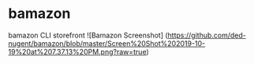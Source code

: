 # bamazon
bamazon CLI storefront
![Bamazon Screenshot]
(https://github.com/ded-nugent/bamazon/blob/master/Screen%20Shot%202019-10-19%20at%207.37.13%20PM.png?raw=true)
